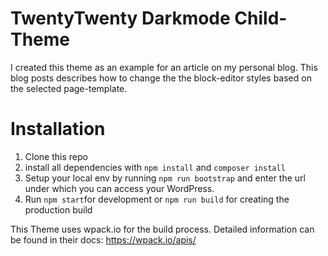 # TwentyTwenty Darkmode Child-Theme

I created this theme as an example for an article on my personal blog. This blog posts describes how to change the the block-editor styles based on the selected page-template.

# Installation
1. Clone this repo
2. install all dependencies with `npm install` and `composer install`
3. Setup your local env by running `npm run bootstrap` and enter the url under which you can access your WordPress.
4. Run `npm start`for development or `npm run build` for creating the production build

This Theme uses wpack.io for the build process. Detailed information can be found in their docs: https://wpack.io/apis/